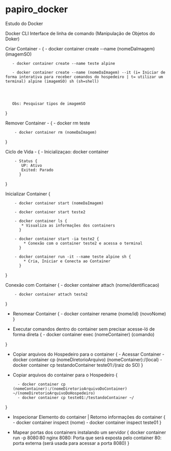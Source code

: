 # papiro_docker
Estudo do Docker


Docker CLI
Interface de linha de comando (Manipulação de Objetos do Doker)


 Criar Container - {
       - docker container create --name (nomeDaImagem) (imagemSO)
       
       - docker container create --name teste alpine
       
       - docker container create --name (nomeDaImagem) --it (i= Iniciar de forma interativa para receber comandos do hospedeiro | t= utilizar um terminal) alpine (imagemSO) sh (sh=shell)
       
       
       
       
       Obs: Pesquisar tipos de imagemSO
 } 
 
 Remover Container - {
        - docker rm teste
        
        - docker container rm (nomeDaImagem)
 }
 
 
 Ciclo de Vida - {
        - Inicializaçao: docker container
        
        - Status {
           UP: Ativo
           Exited: Parado       
          }
 }
     
 Inicializar Container {
        
        - docker container start (nomeDaImagem)
        
        - docker container start teste2
        
        - docker container ls {
           * Visualiza as informações dos containers    
          } 
          
        - docker container start -ia teste2 {
            * Conexão com o container teste2 e acessa o terminal
          }
          
        - docker container run -it --name teste alpine sh {
            * Cria, Iniciar e Conecta ao Container
          }
 }
 
 Conexão com Container {
        - docker container attach (nome/identificacao)
        
        - docker container attach teste2
 }      
 
 - Renomear Container {
        - docker container rename (nome/id) (novoNome)
 }
 
 
 - Executar comandos dentro do container sem precisar acesse-ló de forma direta {
        - docker container exec (nomeContainer) (comando)
   
 }
 
 
 - Copiar arquivos do Hospedeiro para o container {
          - Acessar Container
          - docker container cp (nomeDiretorioArquivo) (nomeContainer):/(local)
          - docker container cp testandoContainer teste01:/(raiz do SO)
  }
 
  - Copiar arquivos do container para o Hospedeiro {
   
          - docker container cp (nomeContainer):/(nomeDiretorioArquivoDoContainer) ~/(nomeDiretorioArquivoDoHospedeiro)
          - docker container cp teste01:/testandoContainer ~/

  }
 
 - Inspecionar Elemento do container | Retorno informações do container {
          - docker container inspect (nome)
          - docker container inspect teste01
  }
 
 
- Mapear portas dos containers instalando um servidor 
 {
   docker container run -p 8080:80 nginx
   8080: Porta que será exposta pelo container
   80: porta externa (será usada para acessar a porta 8080)
 }
